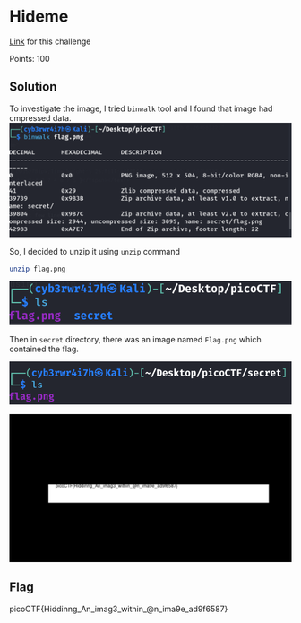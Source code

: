 # Hideme
[Link](https://play.picoctf.org/practice/challenge/350?category=4&page=2) for this challenge

Points: 100

## Solution

To investigate the image, I tried `binwalk` tool and I found that image had cmpressed data.
![hideme](Images/hideme.png)

So, I decided to unzip it using `unzip` command
```bash
unzip flag.png
```
![hideme2](Images/hideme2.png)

Then in `secret` directory, there was an image named `Flag.png` which contained the flag.

![hideme3](Images/hideme3.png)

![hideme4](Images/hideme4.png)


## Flag
picoCTF{Hiddinng_An_imag3_within_@n_ima9e_ad9f6587}
